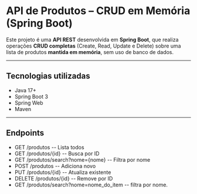 # API de Produtos – CRUD em Memória (Spring Boot)

Este projeto é uma **API REST** desenvolvida em **Spring Boot**, que realiza operações **CRUD completas** (Create, Read, Update e Delete) sobre uma lista de produtos **mantida em memória**, sem uso de banco de dados.

---

## Tecnologias utilizadas

- Java 17+
- Spring Boot 3
- Spring Web
- Maven

---

## Endpoints

- GET /produtos -- Lista todos
- GET /produtos/{id} -- Busca por ID
- GET /produtos/search?nome={nome} -- Filtra por nome
- POST /produtos -- Adiciona novo
- PUT /produtos/{id} -- Atualiza existente
- DELETE /produtos/{id} -- Remove por ID
- GET /produtos/search?nome=nome_do_item -- filtra por nome.
